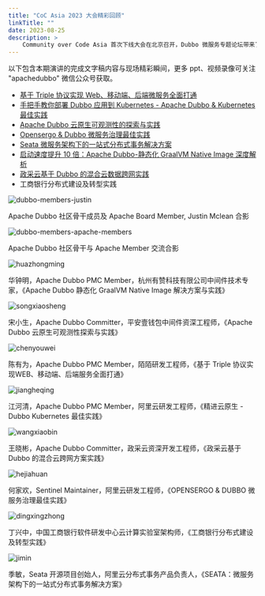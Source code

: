 ```yaml
---
title: "CoC Asia 2023 大会精彩回顾"
linkTitle: ""
date: 2023-08-25
description: >
    Community over Code Asia 首次下线大会在北京召开，Dubbo 微服务专题论坛带来了 8 大精彩主题演讲，让我们一起回顾一些大会的一些精彩瞬间吧。
---
```


以下包含本期演讲的完成文字稿内容与现场精彩瞬间，更多 ppt、视频录像可关注 "apachedubbo" 微信公众号获取。
* [基于 Triple 协议实现 Web、移动端、后端微服务全面打通](/en/blog/2023/10/07/基于-triple-实现-web-移动端后端全面打通/)
* [手把手教你部署 Dubbo 应用到 Kubernetes - Apache Dubbo & Kubernetes最佳实践](/en/blog/2023/10/07/手把手教你部署dubbo应用到kubernetes-apache-dubbo-kubernetes-最佳实践/)
* [Apache Dubbo 云原生可观测性的探索与实践](/en/blog/2023/10/07/apache-dubbo-云原生可观测性的探索与实践/)
* [Opensergo & Dubbo 微服务治理最佳实践](/en/blog/2023/10/07/opensergo-dubbo-微服务治理最佳实践/)
* [Seata 微服务架构下的一站式分布式事务解决方案](/en/blog/2023/10/07/seata-微服务架构下的一站式分布式事务解决方案/)
* [启动速度提升 10 倍：Apache Dubbo-静态化 GraalVM Native Image 深度解析](/en/blog/2023/10/07/启动速度提升10倍apache-dubbo-静态化-graalvm-native-image-深度解析/)
* [政采云基于 Dubbo 的混合云数据跨网实践](/en/blog/2023/10/07/政采云基于dubbo的混合云数据跨网实践/)
* 工商银行分布式建设及转型实践

![dubbo-members-justin](/imgs/blog/2023/8/apachecon-summary/dubbo-members-justin.jpg)

Apache Dubbo 社区骨干成员及 Apache Board Member, Justin Mclean 合影

![dubbo-members-apache-members](/imgs/blog/2023/8/apachecon-summary/dubbo-members-apache-members.jpg)

Apache Dubbo 社区骨干与 Apache Member 交流合影

![huazhongming](/imgs/blog/2023/8/apachecon-summary/huazhongming.jpg)

华钟明，Apache Dubbo PMC Member，杭州有赞科技有限公司中间件技术专家，《Apache Dubbo 静态化 GraalVM Native Image 解决方案与实践》

![songxiaosheng](/imgs/blog/2023/8/apachecon-summary/songxiaosheng.jpg)

宋小生，Apache Dubbo Committer，平安壹钱包中间件资深工程师，《Apache Dubbo 云原生可观测性探索与实践》

![chenyouwei](/imgs/blog/2023/8/apachecon-summary/chenyouwei.jpg)

陈有为，Apache Dubbo PMC Member，陌陌研发工程师，《基于 Triple 协议实现WEB、移动端、后端服务全面打通》

![jiangheqing](/imgs/blog/2023/8/apachecon-summary/jiangheqing.jpg)

江河清，Apache Dubbo PMC Member，阿里云研发工程师，《精进云原生 - Dubbo Kubernetes 最佳实践》

![wangxiaobin](/imgs/blog/2023/8/apachecon-summary/wangxiaobin.jpg)

王晓彬，Apache Dubbo Committer，政采云资深开发工程师，《政采云基于 Dubbo 的混合云跨网方案实践》

![hejiahuan](/imgs/blog/2023/8/apachecon-summary/hejiahuan.jpg)

何家欢，Sentinel Maintainer，阿里云研发工程师，《OPENSERGO & DUBBO 微服务治理最佳实践》

![dingxingzhong](/imgs/blog/2023/8/apachecon-summary/dingxingzhong.jpg)

丁兴中，中国工商银行软件研发中心云计算实验室架构师，《工商银行分布式建设及转型实践》

![jimin](/imgs/blog/2023/8/apachecon-summary/jimin.jpg)

季敏，Seata 开源项目创始人，阿里云分布式事务产品负责人，《SEATA：微服务架构下的一站式分布式事务解决方案》
